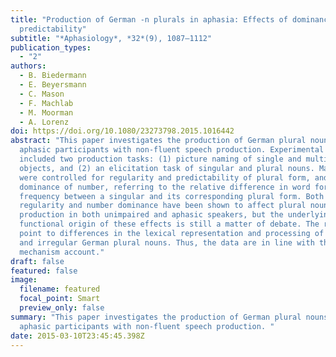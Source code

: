 ```yaml
---
title: "Production of German -n plurals in aphasia: Effects of dominance and
  predictability"
subtitle: "*Aphasiology*, *32*(9), 1087–1112"
publication_types:
  - "2"
authors:
  - B. Biedermann
  - E. Beyersmann
  - C. Mason
  - F. Machlab
  - M. Moorman
  - A. Lorenz
doi: https://doi.org/10.1080/23273798.2015.1016442
abstract: "This paper investigates the production of German plural nouns by two
  aphasic participants with non-fluent speech production. Experimental tasks
  included two production tasks: (1) picture naming of single and multiple
  objects, and (2) an elicitation task of singular and plural nouns. Materials
  were controlled for regularity and predictability of plural form, and for
  dominance of number, referring to the relative difference in word form
  frequency between a singular and its corresponding plural form. Both
  regularity and number dominance have been shown to affect plural noun
  production in both unimpaired and aphasic speakers, but the underlying
  functional origin of these effects is still a matter of debate. The results
  point to differences in the lexical representation and processing of regular
  and irregular German plural nouns. Thus, the data are in line with the dual
  mechanism account."
draft: false
featured: false
image:
  filename: featured
  focal_point: Smart
  preview_only: false
summary: "This paper investigates the production of German plural nouns by two
  aphasic participants with non-fluent speech production. "
date: 2015-03-10T23:45:45.398Z
---
```

